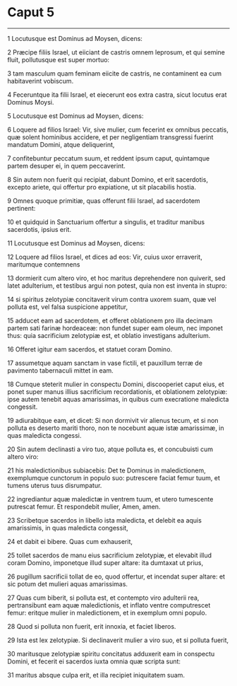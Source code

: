 # Caput 5

***

1 Locutusque est Dominus ad Moysen, dicens:

2 Præcipe filiis Israel, ut eiiciant de castris omnem leprosum, et qui semine fluit, pollutusque est super mortuo:

3 tam masculum quam feminam eiicite de castris, ne contaminent ea cum habitaverint vobiscum.

4 Feceruntque ita filii Israel, et eiecerunt eos extra castra, sicut locutus erat Dominus Moysi.

5 Locutusque est Dominus ad Moysen, dicens:

6 Loquere ad filios Israel: Vir, sive mulier, cum fecerint ex omnibus peccatis, quæ solent hominibus accidere, et per negligentiam transgressi fuerint mandatum Domini, atque deliquerint,

7 confitebuntur peccatum suum, et reddent ipsum caput, quintamque partem desuper ei, in quem peccaverint.

8 Sin autem non fuerit qui recipiat, dabunt Domino, et erit sacerdotis, excepto ariete, qui offertur pro expiatione, ut sit placabilis hostia.

9 Omnes quoque primitiæ, quas offerunt filii Israel, ad sacerdotem pertinent:

10 et quidquid in Sanctuarium offertur a singulis, et traditur manibus sacerdotis, ipsius erit.

11 Locutusque est Dominus ad Moysen, dicens:

12 Loquere ad filios Israel, et dices ad eos: Vir, cuius uxor erraverit, maritumque contemnens

13 dormierit cum altero viro, et hoc maritus deprehendere non quiverit, sed latet adulterium, et testibus argui non potest, quia non est inventa in stupro:

14 si spiritus zelotypiæ concitaverit virum contra uxorem suam, quæ vel polluta est, vel falsa suspicione appetitur,

15 adducet eam ad sacerdotem, et offeret oblationem pro illa decimam partem sati farinæ hordeaceæ: non fundet super eam oleum, nec imponet thus: quia sacrificium zelotypiæ est, et oblatio investigans adulterium.

16 Offeret igitur eam sacerdos, et statuet coram Domino.

17 assumetque aquam sanctam in vase fictili, et pauxillum terræ de pavimento tabernaculi mittet in eam.

18 Cumque steterit mulier in conspectu Domini, discooperiet caput eius, et ponet super manus illius sacrificium recordationis, et oblationem zelotypiæ: ipse autem tenebit aquas amarissimas, in quibus cum execratione maledicta congessit.

19 adiurabitque eam, et dicet: Si non dormivit vir alienus tecum, et si non polluta es deserto mariti thoro, non te nocebunt aquæ istæ amarissimæ, in quas maledicta congessi.

20 Sin autem declinasti a viro tuo, atque polluta es, et concubuisti cum altero viro:

21 his maledictionibus subiacebis: Det te Dominus in maledictionem, exemplumque cunctorum in populo suo: putrescere faciat femur tuum, et tumens uterus tuus disrumpatur.

22 ingrediantur aquæ maledictæ in ventrem tuum, et utero tumescente putrescat femur. Et respondebit mulier, Amen, amen.

23 Scribetque sacerdos in libello ista maledicta, et delebit ea aquis amarissimis, in quas maledicta congessit,

24 et dabit ei bibere. Quas cum exhauserit,

25 tollet sacerdos de manu eius sacrificium zelotypiæ, et elevabit illud coram Domino, imponetque illud super altare: ita dumtaxat ut prius,

26 pugillum sacrificii tollat de eo, quod offertur, et incendat super altare: et sic potum det mulieri aquas amarissimas.

27 Quas cum biberit, si polluta est, et contempto viro adulterii rea, pertransibunt eam aquæ maledictionis, et inflato ventre computrescet femur: eritque mulier in maledictionem, et in exemplum omni populo.

28 Quod si polluta non fuerit, erit innoxia, et faciet liberos.

29 Ista est lex zelotypiæ. Si declinaverit mulier a viro suo, et si polluta fuerit,

30 maritusque zelotypiæ spiritu concitatus adduxerit eam in conspectu Domini, et fecerit ei sacerdos iuxta omnia quæ scripta sunt:

31 maritus absque culpa erit, et illa recipiet iniquitatem suam.

